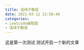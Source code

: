 ```yaml
---
title: 连续子数组
date: 2021-03-12 22:58:40
categories: 
- Leetcode编程题
- 连续子数组
---
```

这是第一次测试
测试开启一个新的文章